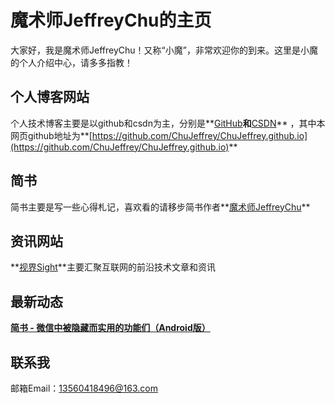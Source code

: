# 魔术师JeffreyChu的主页
大家好，我是魔术师JeffreyChu！又称“小魔”，非常欢迎你的到来。这里是小魔的个人介绍中心，请多多指教！

## 个人博客网站
个人技术博客主要是以github和csdn为主，分别是**[GitHub](https://github.com/ChuJeffrey)**和**[CSDN](http://blog.csdn.net/u010098702)** ，其中本网页github地址为**[https://github.com/ChuJeffrey/ChuJeffrey.github.io](https://github.com/ChuJeffrey/ChuJeffrey.github.io)**

## 简书
简书主要是写一些心得札记，喜欢看的请移步简书作者**[魔术师JeffreyChu](http://www.jianshu.com/u/0dacfcca00d1)**

## 资讯网站
**[视界Sight](http://139.199.197.48:8910/static/html/home/index.html)**主要汇聚互联网的前沿技术文章和资讯

## 最新动态
**[简书 - 微信中被隐藏而实用的功能们（Android版）](http://www.jianshu.com/p/171a0ceea69b)**


## 联系我
邮箱Email：13560418496@163.com
